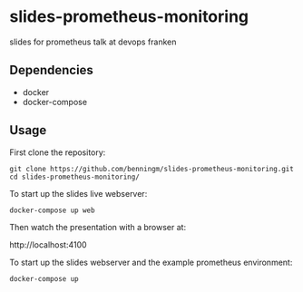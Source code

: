 # slides-prometheus-monitoring
slides for prometheus talk at devops franken

## Dependencies

* docker
* docker-compose

## Usage

First clone the repository:

```
git clone https://github.com/benningm/slides-prometheus-monitoring.git
cd slides-prometheus-monitoring/
```

To start up the slides live webserver:

```
docker-compose up web
```

Then watch the presentation with a browser at:

http://localhost:4100

To start up the slides webserver and the example prometheus environment:

```
docker-compose up
```

